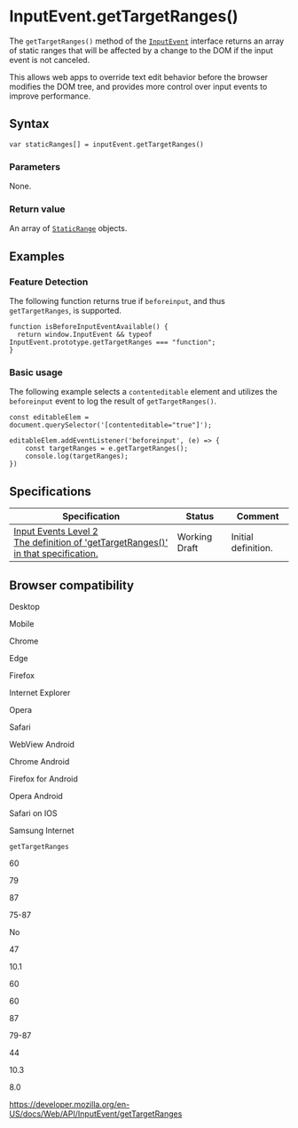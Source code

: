 # InputEvent.getTargetRanges()

The `getTargetRanges()` method of the [`InputEvent`](../inputevent) interface returns an array of static ranges that will be affected by a change to the DOM if the input event is not canceled.

This allows web apps to override text edit behavior before the browser modifies the DOM tree, and provides more control over input events to improve performance.

## Syntax

    var staticRanges[] = inputEvent.getTargetRanges()

### Parameters

None.

### Return value

An array of [`StaticRange`](../staticrange) objects.

## Examples

### Feature Detection

The following function returns true if `beforeinput`, and thus `getTargetRanges`, is supported.

    function isBeforeInputEventAvailable() {
      return window.InputEvent && typeof InputEvent.prototype.getTargetRanges === "function";
    }

### Basic usage

The following example selects a `contenteditable` element and utilizes the `beforeinput` event to log the result of `getTargetRanges()`.

    const editableElem = document.querySelector('[contenteditable="true"]');

    editableElem.addEventListener('beforeinput', (e) => {
        const targetRanges = e.getTargetRanges();
        console.log(targetRanges);
    })

## Specifications

<table><thead><tr class="header"><th>Specification</th><th>Status</th><th>Comment</th></tr></thead><tbody><tr class="odd"><td><a href="https://w3c.github.io/input-events/#dom-inputevent-gettargetranges">Input Events Level 2<br />
<span class="small">The definition of 'getTargetRanges()' in that specification.</span></a></td><td><span class="spec-wd">Working Draft</span></td><td>Initial definition.</td></tr></tbody></table>

## Browser compatibility

Desktop

Mobile

Chrome

Edge

Firefox

Internet Explorer

Opera

Safari

WebView Android

Chrome Android

Firefox for Android

Opera Android

Safari on IOS

Samsung Internet

`getTargetRanges`

60

79

87

75-87

No

47

10.1

60

60

87

79-87

44

10.3

8.0

<a href="https://developer.mozilla.org/en-US/docs/Web/API/InputEvent/getTargetRanges" class="_attribution-link">https://developer.mozilla.org/en-US/docs/Web/API/InputEvent/getTargetRanges</a>

